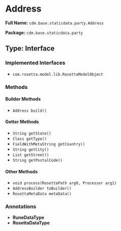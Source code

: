 # Address

**Full Name:** `cdm.base.staticdata.party.Address`

**Package:** `cdm.base.staticdata.party`

## Type: Interface

### Implemented Interfaces

- `com.rosetta.model.lib.RosettaModelObject`

### Methods

#### Builder Methods

- `Address build()`

#### Getter Methods

- `String getState()`
- `Class getType()`
- `FieldWithMetaString getCountry()`
- `String getCity()`
- `List getStreet()`
- `String getPostalCode()`

#### Other Methods

- `void process(RosettaPath arg0, Processor arg1)`
- `AddressBuilder toBuilder()`
- `RosettaMetaData metaData()`

### Annotations

- **RuneDataType**
- **RosettaDataType**

